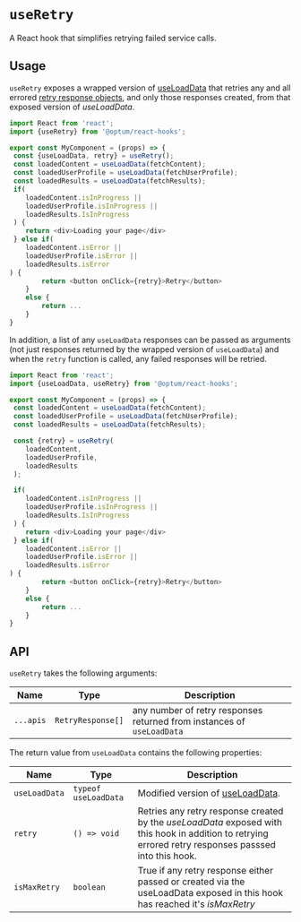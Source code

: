 # `useRetry`

A React hook that simplifies retrying failed service calls.

## Usage
`useRetry` exposes a wrapped version of [useLoadData](../useLoadData/) that retries any and all errored [retry response objects](../../../types/RetryResponse), and only those responses created, from that exposed version of _useLoadData_. 



```Typescript
import React from 'react';
import {useRetry} from '@optum/react-hooks';

export const MyComponent = (props) => {
 const {useLoadData, retry} = useRetry();
 const loadedContent = useLoadData(fetchContent);
 const loadedUserProfile = useLoadData(fetchUserProfile);
 const loadedResults = useLoadData(fetchResults);
 if(
    loadedContent.isInProgress ||
    loadedUserProfile.isInProgress ||
    loadedResults.IsInProgress
 ) {
    return <div>Loading your page</div>
 } else if(
    loadedContent.isError ||
    loadedUserProfile.isError ||
    loadedResults.isError
) {
        return <button onClick={retry}>Retry</button>
    }
    else {
        return ...
    }
}
```

In addition, a list of any `useLoadData` responses can be passed as arguments (not just responses returned by the wrapped version of `useLoadData`) and when the `retry` function is called, any failed responses will be retried.

```Typescript
import React from 'react';
import {useLoadData, useRetry} from '@optum/react-hooks';

export const MyComponent = (props) => {
 const loadedContent = useLoadData(fetchContent);
 const loadedUserProfile = useLoadData(fetchUserProfile);
 const loadedResults = useLoadData(fetchResults);

 const {retry} = useRetry(
    loadedContent,
    loadedUserProfile,
    loadedResults
 );

 if(
    loadedContent.isInProgress ||
    loadedUserProfile.isInProgress ||
    loadedResults.IsInProgress
 ) {
    return <div>Loading your page</div>
 } else if(
    loadedContent.isError ||
    loadedUserProfile.isError ||
    loadedResults.isError
) {
        return <button onClick={retry}>Retry</button>
    }
    else {
        return ...
    }
}
```


## API

`useRetry` takes the following arguments:

| Name | Type   | Description |
|-|-|-|
| `...apis` | `RetryResponse[]` | any number of retry responses returned from instances of `useLoadData` |


The return value from `useLoadData` contains the following properties:

| Name           | Type                   | Description                                                                                                                                                  |
| -------------- | ---------------------- | ------------------------------------------------------------------------------------------------------------------------------------------------------------ |
| `useLoadData` | `typeof useLoadData`              | Modified version of [useLoadData]('../useLoadData').                                                                             |
| `retry`      | `() => void`              | Retries any retry response created by the _useLoadData_ exposed with this hook in addition to retrying errored retry responses passsed into this hook.                                                  |
| `isMaxRetry`        | `boolean` | True if any retry response either passed or created via the useLoadData exposed in this hook has reached it's _isMaxRetry_                                                                              |


